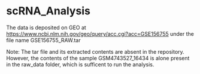 # scRNA_Analysis

The data is deposited on GEO at https://www.ncbi.nlm.nih.gov/geo/query/acc.cgi?acc=GSE156755  under the file name GSE156755_RAW.tar

Note: The tar file and its extracted contents are absent in the repository. However, the contents of the sample GSM4743527_16434 is alone present in the raw_data folder, which is sufficent to run the analysis.
